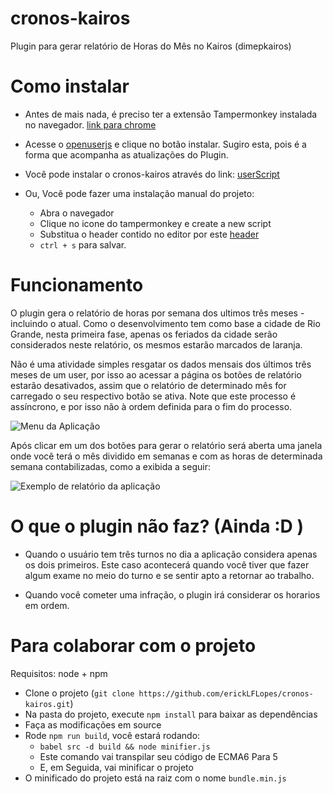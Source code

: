 # cronos-kairos
Plugin para gerar relatório de Horas do Mês no Kairos (dimepkairos)

# Como instalar

* Antes de mais nada, é preciso ter a extensão Tampermonkey instalada no navegador. [link para chrome](https://chrome.google.com/webstore/detail/tampermonkey/dhdgffkkebhmkfjojejmpbldmpobfkfo?hl=en)

* Acesse o [openuserjs](https://openuserjs.org/scripts/erickLFLopes/Cronos_Kairos) e clique no botão instalar. Sugiro esta, pois é a forma que acompanha as atualizações do Plugin. 

* Você pode instalar o cronos-kairos através do link: [userScript](https://raw.githubusercontent.com/erickLFLopes/cronos-kairos/master/cronos.user.js)

* Ou, Você pode fazer uma instalação manual do projeto: 
  - Abra o navegador
  - Clique no icone do tampermonkey e create a new script 
  - Substitua o header contido no editor por este [header](https://raw.githubusercontent.com/erickLFLopes/cronos-kairos/master/cronos-install.txt)
  - ```ctrl + s``` para salvar. 


# Funcionamento 

O plugin gera o relatório de horas por semana dos ultimos três meses - incluindo o atual. Como o desenvolvimento tem como base a cidade de Rio Grande, nesta primeira fase, apenas os feriados da cidade serão considerados neste relatório, os mesmos estarão marcados de laranja.

Não é uma atividade simples resgatar os dados mensais dos últimos três meses de um user, por isso ao acessar a página os botões de relatório estarão desativados, assim que o relatório de determinado mês for carregado o seu respectivo botão se ativa. Note que este processo é assíncrono, e por isso não à ordem definida para o fim do processo. 

![Menu da Aplicação](https://raw.githubusercontent.com/erickLFLopes/cronos-kairos/master/doc/img/menu_v2.png)

Após  clicar em um dos botões para gerar o relatório será aberta uma janela onde você terá o mês dividido em semanas e com as horas de determinada semana contabilizadas, como a exibida a seguir: 

![Exemplo de relatório da aplicação](https://raw.githubusercontent.com/erickLFLopes/cronos-kairos/master/doc/img/relatorio.png)


# O que o plugin não faz? (Ainda :D )

- Quando o usuário tem três turnos no dia a aplicação considera apenas os dois primeiros. Este caso acontecerá quando você tiver que fazer algum exame no meio do turno e se sentir apto a retornar ao trabalho. 

- Quando você cometer uma infração, o plugin irá considerar os horarios em ordem. 

# Para colaborar com o projeto 

Requisitos: node + npm 

- Clone o projeto (```git clone https://github.com/erickLFLopes/cronos-kairos.git```)
- Na pasta do projeto, execute  ```npm install``` para baixar as dependências 
- Faça as modificações em source
- Rode ```npm run build```, você estará rodando: 
  - ```babel src -d build && node minifier.js```
  - Este comando vai transpilar seu código de ECMA6 Para 5 
  - E, em Seguida, vai minificar o projeto
- O minificado do projeto está na raiz com o nome ```bundle.min.js```
